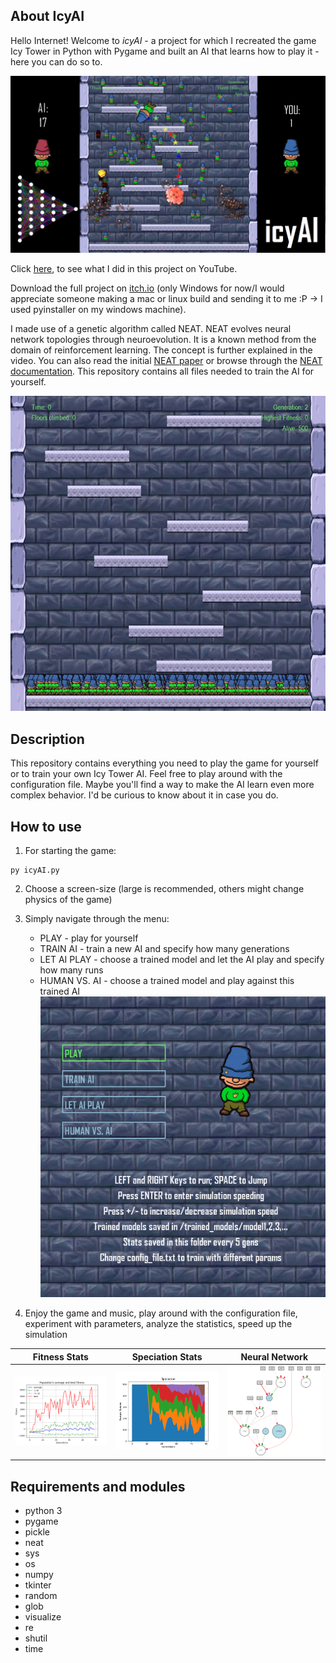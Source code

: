 ## About IcyAI

Hello Internet! Welcome to *icyAI* - a project for which I recreated the game Icy Tower in Python with Pygame and built an AI that learns how to play it - here you can do so to.

[![Thumbnail](media/cover2.png)](https://youtu.be/W6qyRbmr_aA)

Click [here](https://youtu.be/W6qyRbmr_aA), to see what I did in this project on YouTube.

Download the full project on [itch.io](https://nikp06.itch.io/icyai-icy-tower-ai-vs-human) (only Windows for now/I would appreciate someone making a mac or linux build and sending it to me :P -> I used pyinstaller on my windows machine).

I made use of a genetic algorithm called NEAT. NEAT evolves neural network topologies through neuroevolution.
It is a known method from the domain of reinforcement learning. The concept is further explained in the video. You can also read the initial [NEAT paper](http://nn.cs.utexas.edu/downloads/papers/stanley.cec02.pdf) or browse through the [NEAT documentation](https://neat-python.readthedocs.io/en/latest/neat_overview.html).
This repository contains all files needed to train the AI for yourself.

![AI during training](media/training.gif)

## Description

This repository contains everything you need to play the game for yourself or to train your own Icy Tower AI.
Feel free to play around with the configuration file. Maybe you'll find a way to make the AI learn even more complex behavior. I'd be curious to know about it in case you do.

## How to use

1. For starting the game:
```
py icyAI.py
```
2. Choose a screen-size (large is recommended, others might change physics of the game)

3. Simply navigate through the menu:
    * PLAY - play for yourself
    * TRAIN AI - train a new AI and specify how many generations
    * LET AI PLAY - choose a trained model and let the AI play and specify how many runs
    * HUMAN VS. AI - choose a trained model and play against this trained AI
![menu](media/menu2.png)
      
4. Enjoy the game and music, play around with the configuration file, experiment with parameters, analyze the statistics, speed up the simulation

Fitness Stats             |  Speciation Stats       |  Neural Network
:-------------------------:|:-------------------------:|:-------------------------:
![](media/TRAINING_PROCESS_avg_fitness50.png)  |  ![](media/TRAINING_PROCESS_speciation50.png)  |  ![](media/NN.png)

## Requirements and modules

- python 3
- pygame
- pickle
- neat
- sys
- os
- numpy
- tkinter
- random
- glob
- visualize
- re
- shutil
- time
